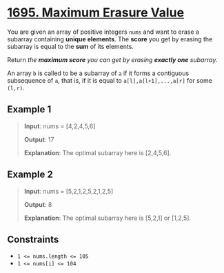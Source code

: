 # [1695. Maximum Erasure Value](https://leetcode.com/problems/maximum-erasure-value/description)

You are given an array of positive integers `nums` and want to erase a subarray containing **unique elements**. The **score** you get by erasing the subarray is equal to the **sum** of its elements.

Return *the **maximum score** you can get by erasing **exactly one** subarray*.

An array `b` is called to be a subarray of `a` if it forms a contiguous subsequence of `a`, that is, if it is equal to `a[l],a[l+1],...,a[r]` for some `(l,r)`.

## Example 1

> **Input**: nums = [4,2,4,5,6]
>
> **Output**: 17
>
> **Explanation**: The optimal subarray here is [2,4,5,6].

## Example 2

> **Input**: nums = [5,2,1,2,5,2,1,2,5]
>
> **Output**: 8
>
> **Explanation**: The optimal subarray here is [5,2,1] or [1,2,5].

## Constraints

- `1 <= nums.length <= 105`
- `1 <= nums[i] <= 104`